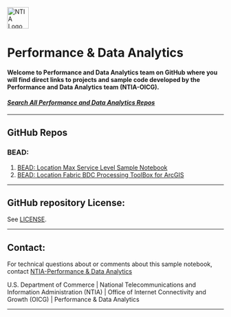 <img src="https://www.ntia.gov/themes/custom/ntia_uswds//img/NTIAlogo-official.svg" alt="NTIA Logo" width="50em" align="center">

# Performance & Data Analytics
#### Welcome to Performance and Data Analytics team on GitHub where you will find direct links to projects and sample code developed by the Performance and Data Analytics team (NTIA-OICG). 

#### [*Search All Performance and Data Analytics Repos*](https://github.com/orgs/NBAMGIS/repositories?q=&type=public)

---

## GitHub Repos
### BEAD:

1. [BEAD: Location Max Service Level Sample Notebook](https://nbamgis.github.io/BEAD-Location-Max-Service-Level-Sample-Notebook)
2. [BEAD: Location Fabric BDC Processing ToolBox for ArcGIS](https://nbamgis.github.io/Location-Fabric-BDC-Processing-ToolBox)

---

## GitHub repository License:

See [LICENSE](./LICENSE.md).

---

## Contact:

For technical questions about or comments about this sample notebook, contact [NTIA-Performance & Data Analytics](mailto:nbam@ntia.gov)


U.S. Department of Commerce | National Telecommunications and Information Administration (NTIA) | Office of Internet Connectivity and Growth (OICG) | Performance & Data Analytics 

---
